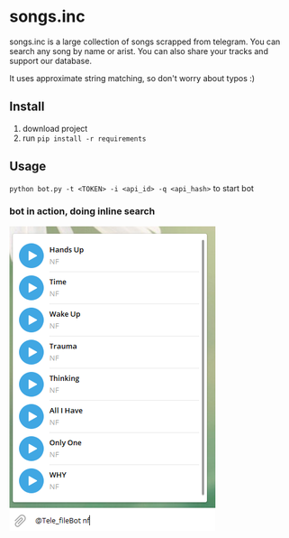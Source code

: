 # songs.inc
songs.inc is a large collection of songs scrapped from telegram. You can search any song by name or arist.
You can also share your tracks and support our database. 

It uses approximate string matching, so don't worry about typos :) 

## Install
1. download project 
2. run `pip install -r requirements`

## Usage
`python bot.py -t <TOKEN> -i <api_id> -q <api_hash>` to start bot 

### bot in action, doing inline search


![interface](Capture.PNG)




